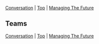[Conversation](06.html) | [Top](index.html) | [Managing The Future](08.html)

## Teams ##  

  

  





[Conversation](06.html) | [Top](index.html) | [Managing The Future](08.html)


<!--ignore-->


